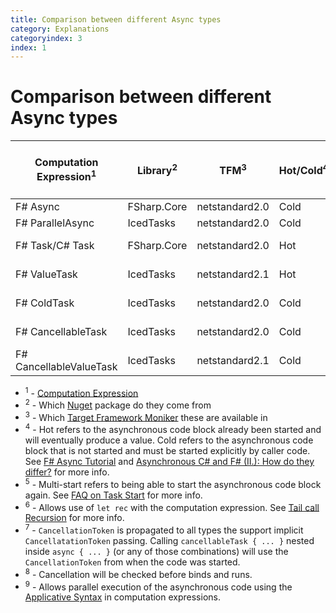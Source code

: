```yaml
---
title: Comparison between different Async types
category: Explanations
categoryindex: 3
index: 1
---
```



# Comparison between different Async types



| Computation Expression<sup>1</sup> | Library<sup>2</sup> | TFM<sup>3</sup> | Hot/Cold<sup>4</sup> | Multi-start<sup>5</sup> | Tailcalls<sup>6</sup> | CancellationToken propagation<sup>7</sup> | Cancellation checks<sup>8</sup> | Parallel when using and!<sup>9</sup> |
|------------------------------------|---------------------|-----------------|----------------------|-------------------------|-----------------------|-------------------------------------------|---------------------------------|--------------------------------------|
| F# Async                           | FSharp.Core         | netstandard2.0  | Cold                 | multiple                | tailcalls             | implicit                                  | implicit                        | No                                   |
| F# ParallelAsync                   | IcedTasks           | netstandard2.0  | Cold                 | multiple                | tailcalls             | implicit                                  | implicit                        | Yes                                  |
| F# Task/C# Task                    | FSharp.Core         | netstandard2.0  | Hot                  | once-start              | no tailcalls          | explicit                                  | explicit                        | No                                   |
| F# ValueTask                       | IcedTasks           | netstandard2.1  | Hot                  | once-start              | no tailcalls          | explicit                                  | explicit                        | Yes                                  |
| F# ColdTask                        | IcedTasks           | netstandard2.0  | Cold                 | multiple                | no tailcalls          | explicit                                  | explicit                        | Yes                                  |
| F# CancellableTask                 | IcedTasks           | netstandard2.0  | Cold                 | multiple                | no tailcalls          | implicit                                  | implicit                        | Yes                                  |
| F# CancellableValueTask            | IcedTasks           | netstandard2.1  | Cold                 | multiple                | no tailcalls          | implicit                                  | implicit                        | Yes                                  |

- <sup>1</sup> - [Computation Expression](https://learn.microsoft.com/en-us/dotnet/fsharp/language-reference/computation-expressions)
- <sup>2</sup> - Which [Nuget](https://www.nuget.org/) package do they come from
- <sup>3</sup> - Which [Target Framework Moniker](https://learn.microsoft.com/en-us/dotnet/standard/frameworks) these are available in
- <sup>4</sup> - Hot refers to the asynchronous code block already been started and will eventually produce a value. Cold refers to the asynchronous code block that is not started and must be started explicitly by caller code. See [F# Async Tutorial](https://learn.microsoft.com/en-us/dotnet/fsharp/tutorials/async#core-concepts-of-async) and [Asynchronous C# and F# (II.): How do they differ?](http://tomasp.net/blog/async-csharp-differences.aspx/) for more info.
- <sup>5</sup> - Multi-start refers to being able to start the asynchronous code block again.  See [FAQ on Task Start](https://devblogs.microsoft.com/pfxteam/faq-on-task-start/#:~:text=Question%3A%20Can%20I%20call%20Start,will%20result%20in%20an%20exception.) for more info.
- <sup>6</sup> - Allows use of `let rec` with the computation expression. See [Tail call Recursion](https://learn.microsoft.com/en-us/dotnet/fsharp/language-reference/functions/recursive-functions-the-rec-keyword#tail-recursion) for more info.
- <sup>7</sup> - `CancellationToken` is propagated to all types the support implicit `CancellatationToken` passing. Calling `cancellableTask { ... }` nested inside `async { ... }` (or any of those combinations) will use the `CancellationToken` from when the code was started.
- <sup>8</sup> - Cancellation will be checked before binds and runs.
- <sup>9</sup> - Allows parallel execution of the asynchronous code using the [Applicative Syntax](https://docs.microsoft.com/en-us/dotnet/fsharp/whats-new/fsharp-50#applicative-computation-expressions) in computation expressions. 

